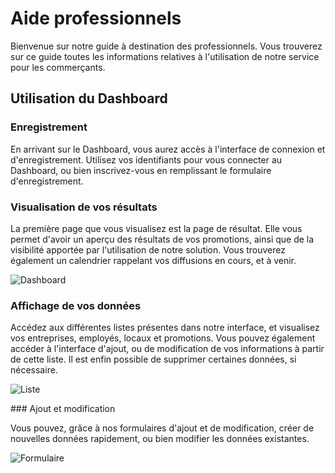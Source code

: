 ﻿# Aide professionnels 

Bienvenue sur notre guide à destination des professionnels. Vous trouverez sur ce guide toutes les informations relatives à l'utilisation de notre service pour les commerçants.

## Utilisation du Dashboard

### Enregistrement
En arrivant sur le Dashboard, vous aurez accès à l'interface de connexion et d'enregistrement. Utilisez vos identifiants pour vous connecter au Dashboard, ou bien inscrivez-vous en remplissant le formulaire d'enregistrement.

### Visualisation de vos résultats
La première page que vous visualisez est la page de résultat. Elle vous permet d'avoir un aperçu des résultats de vos promotions, ainsi que de la visibilité apportée par l'utilisation de notre solution.
Vous trouverez également un calendrier rappelant vos diffusions en cours, et à venir.

![Dashboard](/help_img/dashboard.png#width)

### Affichage de vos données

Accédez aux différentes listes présentes dans notre interface, et visualisez vos entreprises, employés, locaux et promotions. Vous pouvez également accéder à l'interface d'ajout, ou de modification de vos informations à partir de cette liste. Il est enfin possible de supprimer certaines données, si nécessaire.

![Liste](/help_img/liste.png#width)

### Ajout et modification

Vous pouvez, grâce à nos formulaires d'ajout et de modification, créer de nouvelles données rapidement, ou bien modifier les données existantes.

![Formulaire](/help_img/form.png#width)